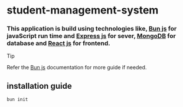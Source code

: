 # student-management-system

### This application is build using technologies like, [Bun js](https://bun.sh/) for javaScript run time and [Express js](https://expressjs.com/) for sever, [MongoDB](https://www.mongodb.com/) for database and [React js](https://react.dev/) for frontend.

> [!TIP]
> Refer the [Bun js](https://bun.sh/) documentation for more guide if  needed.

## installation guide

```
bun init
```


